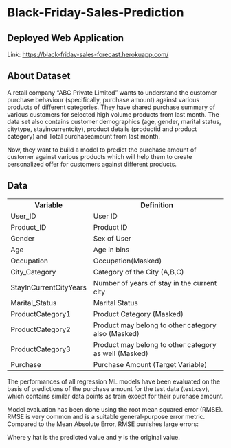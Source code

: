 # Black-Friday-Sales-Prediction

## Deployed Web Application

Link: https://black-friday-sales-forecast.herokuapp.com/

## About Dataset

<p>A retail company “ABC Private Limited” wants to understand the customer purchase behaviour (specifically, purchase amount) against various products of different categories. They have shared purchase summary of various customers for selected high volume products from last month.
The data set also contains customer demographics (age, gender, marital status, citytype, stayincurrentcity), product details (productid and product category) and Total purchaseamount from last month.</p>

<p>Now, they want to build a model to predict the purchase amount of customer against various products which will help them to create personalized offer for customers against different products.</p>

## Data

<table>
  <tr>
    <th>Variable</th>
    <th>Definition</th>
  </tr>
  <tr>
    <td>User_ID</td>
    <td>User ID</td>
  </tr>
  <tr>
    <td>Product_ID</td>
    <td>Product ID</td>
  </tr>
  <tr>
    <td>Gender</td>
    <td>Sex of User</td>
  </tr>
  <tr>
    <td>Age</td>
    <td>Age in bins</td>
  </tr>
  <tr>
    <td>Occupation</td>
    <td>Occupation(Masked)</td>
  </tr>
  <tr>
    <td>City_Category</td>
    <td>Category of the City (A,B,C)</td>
  </tr>
  <tr>
    <td>StayInCurrentCityYears</td>
    <td>Number of years of stay in the current city</td>
  </tr>
  <tr>
    <td>Marital_Status</td>
    <td>Marital Status</td>
  </tr>
  <tr>
    <td>ProductCategory1</td>
    <td>Product Category (Masked)</td>
  </tr>
  <tr>
    <td>ProductCategory2</td>
    <td>Product may belong to other category also (Masked)</td>
  </tr>
  <tr>
    <td>ProductCategory3</td>
    <td>Product may belong to other category as well (Masked)</td>
  </tr>
  <tr>
    <td>Purchase</td>
    <td>Purchase Amount (Target Variable)</td>
  </tr>
</table>

<p> The performances of all regression ML models have been evaluated on the basis of predictions of the purchase amount for the test data (test.csv), which contains similar data points as train except for their purchase amount. </p>

<p> Model evaluation has been done using the root mean squared error (RMSE). RMSE is very common and is a suitable general-purpose error metric. Compared to the Mean Absolute Error, RMSE punishes large errors:

Where y hat is the predicted value and y is the original value.</p>

